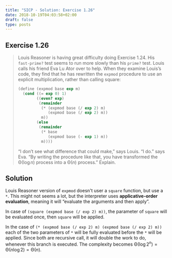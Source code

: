 ```yaml
---
title: "SICP - Solution: Exercise 1.26"
date: 2018-10-19T04:03:58+02:00
draft: false
type: posts
---
```


## Exercise 1.26

> Louis Reasoner is having great difficulty doing Exercise 1.24. His `fast-prime?` test seems to run more slowly than his `prime?` test. Louis calls his friend Eva Lu Ator over to help. When they examine Louis’s code, they find that he has rewritten the `expmod` procedure to use an explicit multiplication, rather than calling square:
> 
> ```scheme
> (define (expmod base exp m)
>   (cond ((= exp 0) 1)
>         ((even? exp)
>          (remainder
>           (* (expmod base (/ exp 2) m)
>              (expmod base (/ exp 2) m))
>           m))
>         (else
>          (remainder
>           (* base
>              (expmod base (- exp 1) m))
>           m))))
> ```
> 
> “I don’t see what difference that could make,” says Louis. “I do.” says Eva. “By writing the procedure like that, you have transformed the ${\mathrm\Theta(\log n)}$ process into a ${\mathrm\Theta(n)}$ process.” Explain.

## Solution

Louis Reasoner version of `expmod` doesn't user a `square` function, but use a `*`. This might not seems a lot, but the interpreter uses **applicative-order evaluation**, meaning it will “evaluate the arguments and then apply”.

In case of `(square (expmod base (/ exp 2) m))`, the parameter of `square` will be evaluated once, then `square` will be applied.

In the case of `(* (expmod base (/ exp 2) m) (expmod base (/ exp 2) m))` each of the two parameters of `*` will be fully evaluated before the `*` will be applied. Since both are recursive call, it will double the work to do, whenever this branch is executed. The complexity becomes $\mathrm\Theta(\log 2^n)=\mathrm\Theta(n \log 2)=\mathrm\Theta(n)$.
